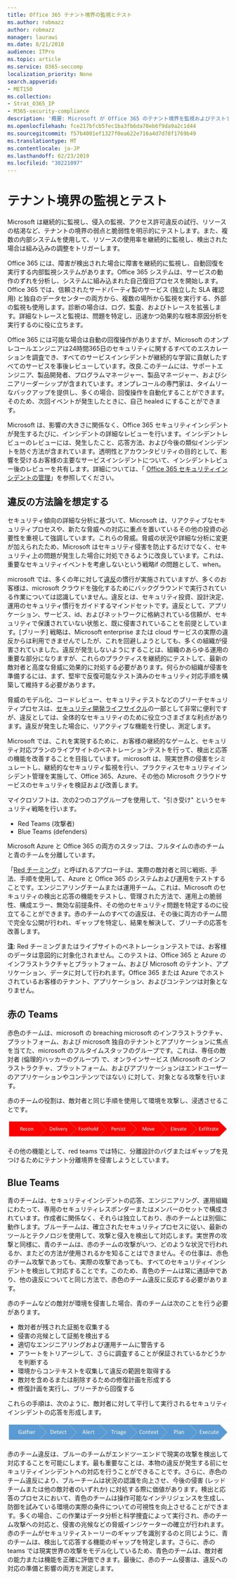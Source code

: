 ```yaml
---
title: Office 365 テナント境界の監視とテスト
ms.author: robmazz
author: robmazz
manager: laurawi
ms.date: 8/21/2018
audience: ITPro
ms.topic: article
ms.service: O365-seccomp
localization_priority: None
search.appverid:
- MET150
ms.collection:
- Strat_O365_IP
- M365-security-compliance
description: '概要: Microsoft が Office 365 のテナント境界を監視およびテストする方法について説明します。'
ms.openlocfilehash: fce217bfcb5fec1ba3fb6da70eb6f9da9a2c1d44
ms.sourcegitcommit: f57b4001ef1327f0ea622e716a4d7d78f1769b49
ms.translationtype: MT
ms.contentlocale: ja-JP
ms.lasthandoff: 02/23/2019
ms.locfileid: "30221097"
---
```

# <a name="monitoring-and-testing-tenant-boundaries"></a>テナント境界の監視とテスト
Microsoft は継続的に監視し、侵入の監視、アクセス許可違反の試行、リソースの枯渇など、テナントの境界の弱点と脆弱性を明示的にテストします。また、複数の内部システムを使用して、リソースの使用率を継続的に監視し、検出された場合は組み込みの調整をトリガーします。

Office 365 には、障害が検出された場合に障害を継続的に監視し、自動回復を実行する内部監視システムがあります。Office 365 システムは、サービスの動作のずれを分析し、システムに組み込まれた自己復旧プロセスを開始します。Office 365 では、信頼されたサードパーティ製のサービス (独立した SLA 確認用) と独自のデータセンターの両方から、複数の場所から監視を実行する、外部の監視も使用します。診断の場合は、ログ、監査、およびトレースを拡張します。詳細なトレースと監視は、問題を特定し、迅速かつ効果的な根本原因分析を実行するのに役に立ちます。

Office 365 には可能な場合は自動の回復操作がありますが、Microsoft のオンプレコールエンジニアは24時間365日のセキュリティに関するすべてのエスカレーションを調査でき、すべてのサービスインシデントが継続的な学習に貢献したすべてのサービスを事後レビューしています。改良.このチームには、サポートエンジニア、製品開発者、プログラムマネージャー、製品マネージャー、およびシニアリーダーシップが含まれています。オンプレコールの専門家は、タイムリーなバックアップを提供し、多くの場合、回復操作を自動化することができます。そのため、次回イベントが発生したときに、自己 healed にすることができます。

Microsoft は、影響の大きさに関係なく、Office 365 セキュリティインシデントが発生するたびに、インシデントの詳細なレビューを行います。インシデントレビューのレビューには、発生したこと、応答方法、および今後の類似インシデントを防ぐ方法が含まれています。透明性とアカウンタビリティの目的として、影響を受けるお客様の主要なサービスインシデントについて、インシデントレビュー後のレビューを共有します。詳細については、「 [Office 365 セキュリティインシデントの管理](http://aka.ms/Office365SIM)」を参照してください。

## <a name="assume-breach-methodology"></a>違反の方法論を想定する
セキュリティ傾向の詳細な分析に基づいて、Microsoft は、リアクティブなセキュリティプロセスや、新たな脅威への対応に重点を置いているその他の投資の必要性を重視して強調しています。これらの脅威。脅威の状況や詳細な分析に変更が加えられたため、Microsoft はセキュリティ侵害を防止するだけでなく、セキュリティ上の問題が発生した場合に対処できるように改良しています。これは、重要なセキュリティイベントを考慮しないという戦略if の問題として、when。

microsoft では、多くの年に対して[違反](https://www.microsoft.com/en-us/TrustCenter/Security/default.aspx)の慣行が実施されていますが、多くのお客様は、microsoft クラウドを強化するためにバックグラウンドで実行されている作業については認識していません。違反とは、セキュリティ投資、設計決定、運用のセキュリティ慣行をガイドするマインドセットです。違反として、アプリケーション、サービス、id、およびネットワークに格納されている信頼が、セキュリティで保護されていない状態と、既に侵害されていることを前提としています。[ブリーチ] 戦略は、Microsoft enterprise または cloud サービスの実際の違反からは利用できませんでしたが、これを回避しようとしても、多くの組織が侵害されていました。違反が発生しないようにすることは、組織のあらゆる運用の重要な部分になりますが、これらのプラクティスを継続的にテストして、最新の敵対者と高度な脅威に効果的に対処する必要があります。何らかの組織が侵害を準備するには、まず、堅牢で反復可能なテスト済みのセキュリティ対応手順を構築して維持する必要があります。

脅威のモデル化、コードレビュー、セキュリティテストなどのブリーチセキュリティプロセスは、[セキュリティ開発ライフサイクル](http://www.microsoft.com/security/sdl/default.aspx)の一部として非常に便利ですが、違反としては、全体的なセキュリティのために役立つさまざまな利点があります。違反が発生した場合に、リアクティブな機能を行使し、測定します。

Microsoft では、これを実現するために、お客様の継続的なゲームと、セキュリティ対応プランのライブサイトのペネトレーションテストを行って、検出と応答の機能を改善することを目指しています。microsoft は、現実世界の侵害をシミュレートし、継続的なセキュリティ監視を行い、プラクティスセキュリティインシデント管理を実施して、Office 365、Azure、その他の Microsoft クラウドサービスのセキュリティを検証および改善します。

マイクロソフトは、次の2つのコアグループを使用して、"引き受け" というセキュリティ戦略を行います。
- Red Teams (攻撃者)
- Blue Teams (defenders)

Microsoft Azure と Office 365 の両方のスタッフは、フルタイムの赤のチームと青のチームを分離しています。

「[Red チーミング](http://go.microsoft.com/fwlink/?linkid=518599)」と呼ばれるアプローチは、実際の敵対者と同じ戦術、手法、手順を使用して、Azure と Office 365 のシステムおよび運用をテストすることです。エンジニアリングチームまたは運用チーム。これは、Microsoft のセキュリティの検出と応答の機能をテストし、管理された方法で、運用上の脆弱性、構成エラー、無効な前提条件、その他のセキュリティ問題を特定するのに役立てることができます。赤のチームのすべての違反は、その後に両方のチーム間で完全な公開が行われ、ギャップを特定し、結果を解決して、ブリーチの応答を改善します。

**注**: Red チーミングまたはライブサイトのペネトレーションテストでは、お客様のデータは意図的に対象化されません。このテストは、Office 365 と Azure のインフラストラクチャとプラットフォーム、および Microsoft のテナント、アプリケーション、データに対して行われます。Office 365 または Azure でホストされているお客様のテナント、アプリケーション、およびコンテンツは対象となりません。

## <a name="red-teams"></a>赤の Teams
赤色のチームは、microsoft の breaching microsoft のインフラストラクチャ、プラットフォーム、および microsoft 独自のテナントとアプリケーションに焦点を当てた、microsoft のフルタイムスタッフのグループです。これは、専任の敵対者 (倫理的ハッカーのグループ) で、オンラインサービス (Microsoft のインフラストラクチャ、プラットフォーム、およびアプリケーションはエンドユーザーのアプリケーションやコンテンツではない) に対して、対象となる攻撃を行います。

赤のチームの役割は、敵対者と同じ手順を使用して環境を攻撃し、浸透させることです。
 
![違反のステージ](media/office-365-isolation-breach-stages.png)

その他の機能として、red teams では特に、分離設計のバグまたはギャップを見つけるためにテナント分離境界を侵害しようとしています。

## <a name="blue-teams"></a>Blue Teams
青のチームは、セキュリティインシデントの応答、エンジニアリング、運用組織にわたって、専用のセキュリティレスポンダーまたはメンバーのセットで構成されています。作成者に関係なく、それらは独立しており、赤のチームとは別個に動作します。ブルーチームは、確立されたセキュリティプロセスに従い、最新のツールとテクノロジを使用して、攻撃と侵入を検出して対応します。実世界の攻撃と同様に、青のチームは、赤のチームの攻撃がいつ、どのような状況で行われるか、またどの方法が使用されるかを知ることはできません。その仕事は、赤色のチーム攻撃であっても、実際の攻撃であっても、すべてのセキュリティインシデントを検出して対応することです。このため、青色のチームは常に通話中であり、他の違反についてと同じ方法で、赤色のチーム違反に反応する必要があります。

赤のチームなどの敵対が環境を侵害した場合、青のチームは次のことを行う必要があります。
- 敵対者が残された証拠を収集する
- 侵害の兆候として証拠を検出する
- 適切なエンジニアリングおよび運用チームに警告する
- アラートをトリアージして、さらに調査することが保証されているかどうかを判断する
- 環境からコンテキストを収集して違反の範囲を取得する
- 敵対を含めるまたは削除するための修復計画を形成する
- 修復計画を実行し、ブリーチから回復する

これらの手順は、次のように、敵対者に対して平行して実行されるセキュリティインシデントの応答を形成します。
 
![違反の応答ステージ](media/office-365-isolation-breach-response-stages.png)

赤のチーム違反は、ブルーのチームがエンドツーエンドで現実の攻撃を検出して対応することを可能にします。最も重要なことは、本物の違反が発生する前にセキュリティインシデントへの対応を行うことができることです。さらに、赤色のチーム違反により、ブルーチームは状況の認識を向上させ、今後の侵害 (レッドチームまたは他の敵対者のいずれか) に対処する際に価値があります。検出と応答のプロセスにおいて、青色のチームは操作可能なインテリジェンスを生成し、防御を試みている環境の実際の条件についての可視性を向上させることができます。多くの場合、この作業はデータ分析と科学捜査によって実行され、赤のチーム攻撃への対応と、侵害の兆候などの脅威インジケーターの確立が行われます。赤のチームがセキュリティストーリーのギャップを識別するのと同じように、青のチームは、検出して応答する機能のギャップを特定します。さらに、赤の teams では現実世界の攻撃をモデル化しているため、青色のチームは、敵対者の能力または機能を正確に評価できます。最後に、赤のチーム侵害は、違反への対応の準備と影響の両方を測定します。
